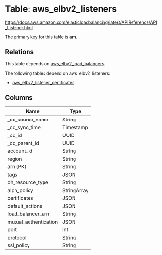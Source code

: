 # Table: aws_elbv2_listeners

https://docs.aws.amazon.com/elasticloadbalancing/latest/APIReference/API_Listener.html

The primary key for this table is **arn**.

## Relations
This table depends on [aws_elbv2_load_balancers](aws_elbv2_load_balancers.md).

The following tables depend on aws_elbv2_listeners:
  - [aws_elbv2_listener_certificates](aws_elbv2_listener_certificates.md)

## Columns
| Name          | Type          |
| ------------- | ------------- |
|_cq_source_name|String|
|_cq_sync_time|Timestamp|
|_cq_id|UUID|
|_cq_parent_id|UUID|
|account_id|String|
|region|String|
|arn (PK)|String|
|tags|JSON|
|oh_resource_type|String|
|alpn_policy|StringArray|
|certificates|JSON|
|default_actions|JSON|
|load_balancer_arn|String|
|mutual_authentication|JSON|
|port|Int|
|protocol|String|
|ssl_policy|String|
